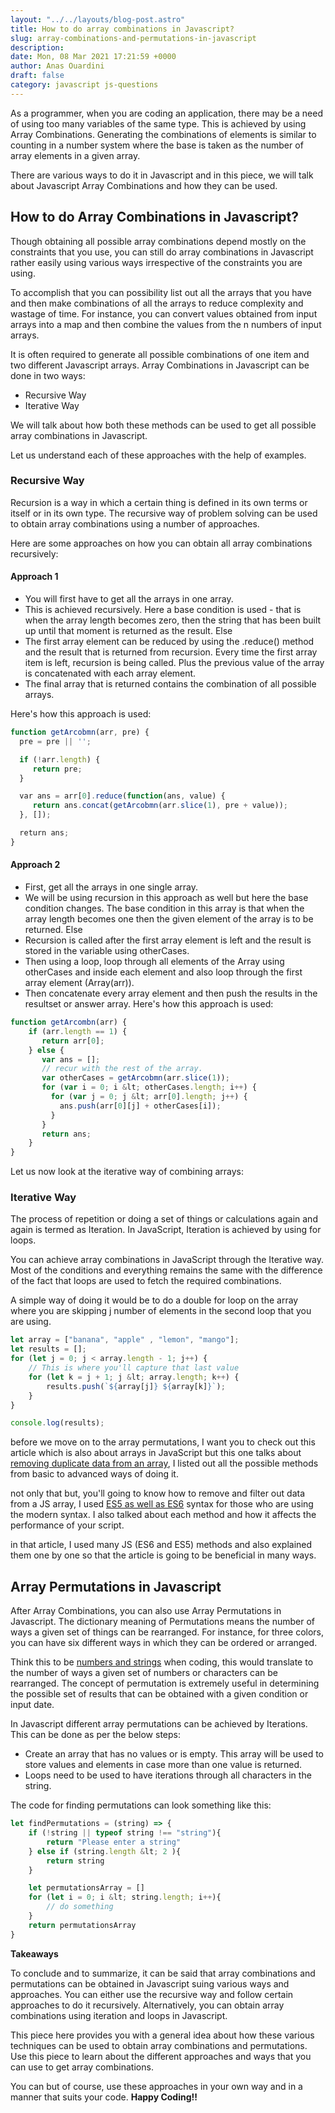 ```yaml
---
layout: "../../layouts/blog-post.astro"
title: How to do array combinations in Javascript?
slug: array-combinations-and-permutations-in-javascript
description: 
date: Mon, 08 Mar 2021 17:21:59 +0000
author: Anas Ouardini
draft: false
category: javascript js-questions
---
```



As a programmer, when you are coding an application, there may be a need of using too many variables of the same type. This is achieved by using Array Combinations. Generating the combinations of elements is similar to counting in a number system where the base is taken as the number of array elements in a given array.

There are various ways to do it in Javascript and in this piece, we will talk about Javascript Array Combinations and how they can be used.

## How to do Array Combinations in Javascript?

Though obtaining all possible array combinations depend mostly on the constraints that you use, you can still do array combinations in Javascript rather easily using various ways irrespective of the constraints you are using.

To accomplish that you can possibility list out all the arrays that you have and then make combinations of all the arrays to reduce complexity and wastage of time. For instance, you can convert values obtained from input arrays into a map and then combine the values from the n numbers of input arrays.

It is often required to generate all possible combinations of one item and two different Javascript arrays. Array Combinations in Javascript can be done in two ways:

- Recursive Way
- Iterative Way

We will talk about how both these methods can be used to get all possible array combinations in Javascript.

Let us understand each of these approaches with the help of examples.

### Recursive Way

Recursion is a way in which a certain thing is defined in its own terms or itself or in its own type. The recursive way of problem solving can be used to obtain array combinations using a number of approaches.

Here are some approaches on how you can obtain all array combinations recursively:

#### Approach 1

- You will first have to get all the arrays in one array.
- This is achieved recursively. Here a base condition is used - that is when the array length becomes zero, then the string that has been built up until that moment is returned as the result. Else
- The first array element can be reduced by using the .reduce() method and the result that is returned from recursion. Every time the first array item is left, recursion is being called. Plus the previous value of the array is concatenated with each array element.
- The final array that is returned contains the combination of all possible arrays.

Here's how this approach is used:

```js
function getArcobmn(arr, pre) {
  pre = pre || '';

  if (!arr.length) {
     return pre;
  }

  var ans = arr[0].reduce(function(ans, value) {
     return ans.concat(getArcobmn(arr.slice(1), pre + value));
  }, []);

  return ans;
}
```

#### Approach 2

- First, get all the arrays in one single array.
- We will be using recursion in this approach as well but here the base condition changes. The base condition in this array is that when the array length becomes one then the given element of the array is to be returned. Else
- Recursion is called after the first array element is left and the result is stored in the variable using otherCases.
- Then using a loop, loop through all elements of the Array using otherCases and inside each element and also loop through the first array element (Array(arr)).
- Then concatenate every array element and then push the results in the resultset or answer array.
Here's how this approach is used:

```js
function getArcombn(arr) {
    if (arr.length == 1) {
       return arr[0];
    } else {
       var ans = [];
       // recur with the rest of the array.
       var otherCases = getArcobmn(arr.slice(1));
       for (var i = 0; i &lt; otherCases.length; i++) {
         for (var j = 0; j &lt; arr[0].length; j++) {
           ans.push(arr[0][j] + otherCases[i]);
         }
       }
       return ans;
    }
}
```

Let us now look at the iterative way of combining arrays:

### Iterative Way

The process of repetition or doing a set of things or calculations again and again is termed as Iteration. In JavaScript, Iteration is achieved by using for loops.

You can achieve array combinations in JavaScript through the Iterative way. Most of the conditions and everything remains the same with the difference of the fact that loops are used to fetch the required combinations.

A simple way of doing it would be to do a double for loop on the array where you are skipping j number of elements in the second loop that you are using.

```js
let array = ["banana", "apple" , "lemon", "mango"];
let results = [];
for (let j = 0; j < array.length - 1; j++) {
    // This is where you'll capture that last value
    for (let k = j + 1; j &lt; array.length; k++) {
        results.push(`${array[j]} ${array[k]}`);
    } 
} 

console.log(results);
```

before we move on to the array permutations, I want you to check out this article which is also about arrays in JavaScript but this one talks about <a href="/posts/remove-duplicates-from-a-javascript-array/" class="rank-math-link">removing duplicate data from an array</a>, I listed out all the possible methods from basic to advanced ways of doing it.

not only that but, you'll going to know how to remove and filter out data from a JS array, I used <a href="/posts/should-you-start-with-es6-or-es5/" class="rank-math-link">ES5 as well as ES6</a> syntax for those who are using the modern syntax. I also talked about each method and how it affects the performance of your script.

in that article, I used many JS (ES6 and ES5) methods and also explained them one by one so that the article is going to be beneficial in many ways.

## Array Permutations in Javascript

After Array Combinations, you can also use Array Permutations in Javascript. The dictionary meaning of Permutations means the number of ways a given set of things can be rearranged. For instance, for three colors, you can have six different ways in which they can be ordered or arranged.

Think this to be <a href="/posts/convert-string-to-number-in-javascript/" class="rank-math-link">numbers and strings</a> when coding, this would translate to the number of ways a given set of numbers or characters can be rearranged. The concept of permutation is extremely useful in determining the possible set of results that can be obtained with a given condition or input date.

In Javascript different array permutations can be achieved by Iterations. This can be done as per the below steps:

- Create an array that has no values or is empty. This array will be used to store values and elements in case more than one value is returned.
- Loops need to be used to have iterations through all characters in the string.

The code for finding permutations can look something like this:

```js
let findPermutations = (string) => {
    if (!string || typeof string !== "string"){
        return "Please enter a string"
    } else if (string.length &lt; 2 ){
        return string
    }

    let permutationsArray = []
    for (let i = 0; i &lt; string.length; i++){
        // do something
    }
    return permutationsArray
}
```

**Takeaways**

To conclude and to summarize, it can be said that array combinations and permutations can be obtained in Javascript suing various ways and approaches. You can either use the recursive way and follow certain approaches to do it recursively. Alternatively, you can obtain array combinations using iteration and loops in Javascript.

This piece here provides you with a general idea about how these various techniques can be used to obtain array combinations and permutations. Use this piece to learn about the different approaches and ways that you can use to get array combinations.

You can but of course, use these approaches in your own way and in a manner that suits your code. **Happy Coding!!**


